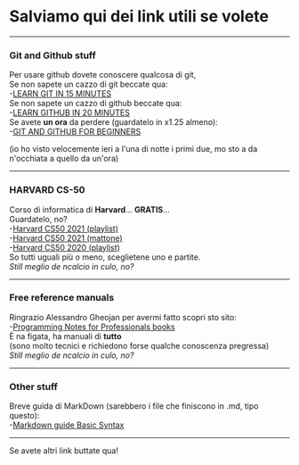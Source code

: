 # Salviamo qui dei link utili se volete  

---  

### Git and Github stuff  

Per usare github dovete conoscere qualcosa di git,  
Se non sapete un cazzo di git beccate qua:   
-[LEARN GIT IN 15 MINUTES](https://www.youtube.com/watch?v=USjZcfj8yxE)  
Se non sapete un cazzo di github beccate qua:  
-[LEARN GITHUB IN 20 MINUTES](https://www.youtube.com/watch?v=nhNq2kIvi9s)  
Se avete **un ora** da perdere (guardatelo in x1.25 almeno):  
-[GIT AND GITHUB FOR BEGINNERS](https://www.youtube.com/watch?v=RGOj5yH7evk)

(io ho visto velocemente ieri a l'una di notte i primi due, mo sto a da n'occhiata a quello da un'ora)  

***

### HARVARD CS-50

Corso di informatica di **Harvard**... **GRATIS**...  
Guardatelo, no?  
-[Harvard CS50 2021 (playlist)](https://www.youtube.com/watch?v=NZxALvNlF-8&list=PLhQjrBD2T383f9scHRNYJkior2VvYjpSL)  
-[Harvard CS50 2021 (mattone)](https://www.youtube.com/watch?v=8mAITcNt710)  
-[Harvard CS50 2020 (playlist)](https://www.youtube.com/watch?v=YoXxevp1WRQ&list=PLhQjrBD2T382_R182iC2gNZI9HzWFMC_8)  
So tutti uguali più o meno, sceglietene uno e partite.  
*Still meglio de ncalcio in culo, no?*  

***
  
### Free reference manuals  
 
Ringrazio Alessandro Gheojan per avermi fatto scopri sto sito:    
-[Programming Notes for Professionals books](https://goalkicker.com)  
È na figata, ha manuali di **tutto**  
(sono molto tecnici e richiedono forse qualche conoscenza pregressa)  
*Still meglio de ncalcio in culo, no?*  

***

### Other stuff

Breve guida di MarkDown (sarebbero i file che finiscono in .md, tipo questo):  
-[Markdown guide Basic Syntax](https://www.markdownguide.org/basic-syntax/)  

***

Se avete altri link buttate qua!  
